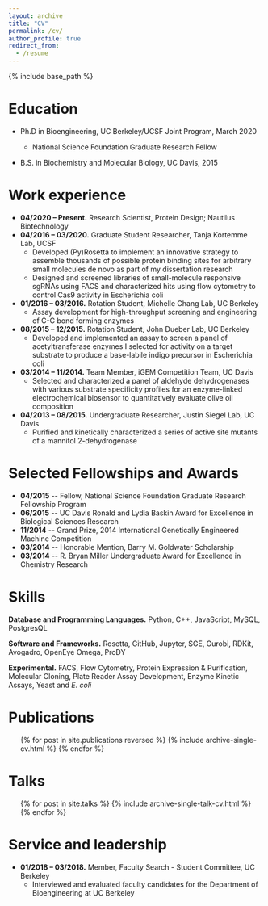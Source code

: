 ```yaml
---
layout: archive
title: "CV"
permalink: /cv/
author_profile: true
redirect_from:
  - /resume
---
```


{% include base_path %}

Education
======
* Ph.D in Bioengineering, UC Berkeley/UCSF Joint Program, March 2020
    * National Science Foundation Graduate Research Fellow

* B.S. in Biochemistry and Molecular Biology, UC Davis, 2015

Work experience
======
* **04/2020 – Present.** Research Scientist, Protein Design; Nautilus Biotechnology
* **04/2016 – 03/2020.** Graduate Student Researcher, Tanja Kortemme Lab, UCSF
    * Developed (Py)Rosetta to implement an innovative strategy to assemble thousands of possible protein binding sites 
    for arbitrary small molecules de novo as part of my dissertation research
    * Designed and screened libraries of small-molecule responsive sgRNAs using FACS and characterized hits using flow 
    cytometry to control Cas9 activity in Escherichia coli
* **01/2016 – 03/2016.** Rotation Student, Michelle Chang Lab, UC Berkeley
    * Assay development for high-throughput screening and engineering of C-C bond forming enzymes
* **08/2015 – 12/2015.** Rotation Student, John Dueber Lab, UC Berkeley
    * Developed and implemented an assay to screen a panel of acetyltransferase enzymes I selected for activity on a 
    target substrate to produce a base-labile indigo precursor in Escherichia coli
* **03/2014 – 11/2014.** Team Member, iGEM Competition Team, UC Davis	
    * Selected and characterized a panel of aldehyde dehydrogenases with various substrate specificity profiles for an 
    enzyme-linked electrochemical biosensor to quantitatively evaluate olive oil composition
* **04/2013 – 08/2015.** Undergraduate Researcher, Justin Siegel Lab, UC Davis
    * Purified and kinetically characterized a series of active site mutants of a mannitol 2-dehydrogenase

Selected Fellowships and Awards
=====
* **04/2015** -- Fellow, National Science Foundation Graduate Research Fellowship Program
* **06/2015** -- UC Davis Ronald and Lydia Baskin Award for Excellence in Biological Sciences Research
* **11/2014** -- Grand Prize, 2014 International Genetically Engineered Machine Competition
* **03/2014** -- Honorable Mention, Barry M. Goldwater Scholarship
* **03/2014** -- R. Bryan Miller Undergraduate Award for Excellence in Chemistry Research


Skills
======
**Database and Programming Languages.** Python, C++, JavaScript, MySQL, PostgresQL

**Software and Frameworks.** Rosetta, GitHub, Jupyter, SGE, Gurobi, RDKit, Avogadro, OpenEye Omega, ProDY

**Experimental.** FACS, Flow Cytometry, Protein Expression & Purification, Molecular Cloning, Plate Reader Assay 
Development, Enzyme Kinetic Assays, Yeast and *E. coli*


Publications
======
  <ul>{% for post in site.publications reversed %}
    {% include archive-single-cv.html %}
  {% endfor %}</ul>
  
Talks
======
  <ul>{% for post in site.talks %}
    {% include archive-single-talk-cv.html %}
  {% endfor %}</ul>
  
Service and leadership
======
* **01/2018 – 03/2018.** Member, Faculty Search - Student Committee, UC Berkeley
	* Interviewed and evaluated faculty candidates for the Department of Bioengineering at UC Berkeley

